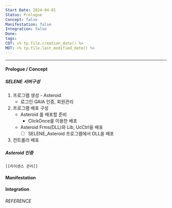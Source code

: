 ```yaml
---
Start Date: 2024-04-01
Status: Prologue
Concept: false
Manifestation: false
Integration: false
Done: 
tags: 
CDT: <% tp.file.creation_date() %>
MDT: <% tp.file.last_modified_date() %>
---
```

---
#### Prologue / Concept
##### SELENE 서버구성

1. 프로그램 생성 - Asteroid
	- 로그인 GAIA 인증, 회원관리
2. 프로그램 배포 구성
	- Asteroid 를 배포할 준비
		- ClickOnce를 이용한 배포
	- Asteroid Frms(DLL)와 Lib, UcCtrl을 배포
		- [ ] SELENE_Asteroid 프로그램에서 DLL을 배포
3. 컨트롤러 배포


##### Asteroid 인증
	[[라이센스 관리]]
#### Manifestation

#### Integration

###### REFERENCE
